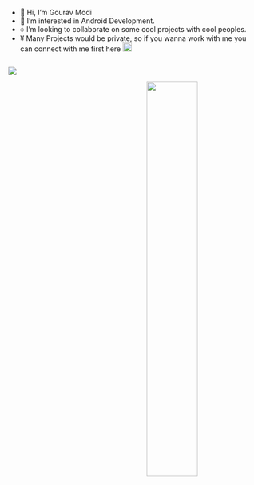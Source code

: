 - 👋 Hi, I’m Gourav Modi
- 👀 I’m interested in Android Development.
- ⏀ I’m looking to collaborate on some cool projects with cool peoples.
- ¥ Many Projects would be private, so if you wanna work with me you can connect with me first here   <a href="https://www.linkedin.com/in/gourav-modi-10b3591a1/" style="display: inline-flex; align-items: center; gap: 5px; text-decoration: none; color: black;">
  <img src="https://cdn-icons-png.flaticon.com/32/174/174857.png" alt="LinkedIn Logo" width="18" height="18">
</a>

![](https://komarev.com/ghpvc/?username=vickyjsr&color=blue)


<img align="right" width="45%" src="https://github-contribution-stats.vercel.app/api/?username=vickyjsr">
